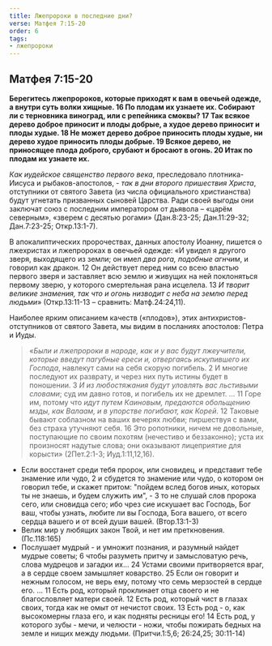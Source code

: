 ```yaml
---
title: Лжепророки в последние дни?
verse: Матфея 7:15-20
order: 6
tags: 
- лжепророки
---
```


## Матфея 7:15-20

**Берегитесь лжепророков, которые приходят к вам в овечьей одежде, а внутри суть волки хищные. 16 По плодам их узнаете их. Собирают ли с терновника виноград, или с репейника смоквы? 17 Так всякое дерево доброе приносит и плоды добрые, а худое дерево приносит и плоды худые. 18 Не может дерево доброе приносить плоды худые, ни дерево худое приносить плоды добрые. 19 Всякое дерево, не приносящее плода доброго, срубают и бросают в огонь. 20 Итак по плодам их узнаете их.**

*Как иудейское священство первого века*, преследовало плотника-Иисуса и рыбаков-апостолов, - *так в дни второго пришествия Христа*, отступники от святого Завета (из числа официального христианства) будут угнетать призванных сыновей Царства. Ради своей выгоды они заключат союз с последним императором от дьявола – «царём северным», «зверем с десятью рогами» (Дан.8:23-25; Дан.11:29-32; Дан.7:23-25; Откр.13:1-7). 

В апокалиптических пророчествах, данных апостолу Иоанну, пишется о лжехристах и лжепророках в овечьей одежде: «И увидел я другого зверя, выходящего из земли; он имел *два рога, подобные агнчим*, и говорил как дракон. 12 Он действует перед ним со всею властью первого зверя и заставляет всю землю и живущих на ней поклоняться первому зверю, у которого смертельная рана исцелела. 13 *И творит великие знамения, так что и огонь низводит с неба на землю перед людьми*» (Откр.13:11-13 – сравнить: Матф.24:24,11). 

Наиболее ярким описанием качеств («плодов»), этих антихристов-отступников от святого Завета, мы видим в посланиях апостолов: Петра и Иуды. 

>«*Были и лжепророки в народе, как и у вас будут лжеучители, которые введут пагубные ереси и, отвергаясь искупившего их Господа*, навлекут сами на себя скорую погибель. 2 И многие последуют их разврату, и через них путь истины будет в поношении. 3 *И из любостяжания будут уловлять вас льстивыми словами*; суд им давно готов, и погибель их не дремлет. … 11 Горе им, потому что *идут путем Каиновым, предаются обольщению мзды, как Валаам, и в упорстве погибают, как Корей*. 12 Таковые бывают соблазном на ваших вечерях любви; пиршествуя с вами, без страха утучняют себя. 16 Это ропотники, ничем не довольные, поступающие по своим похотям (нечестиво и беззаконно); уста их произносят надутые слова; они оказывают лицеприятие для корысти» (2Пет.2:1-3; Иуд.1:11,12,16). 

- Если восстанет среди тебя пророк, или сновидец, и представит тебе знамение или чудо, 2 и сбудется то знамение или чудо, о котором он говорил тебе, и скажет притом: "пойдем вслед богов иных, которых ты не знаешь, и будем служить им", - 3 то не слушай слов пророка сего, или сновидца сего; ибо чрез сие искушает вас Господь, Бог ваш, чтобы узнать, любите ли вы Господа, Бога вашего, от всего сердца вашего и от всей души вашей. (Втор.13:1-3)
- Велик мир у любящих закон Твой, и нет им преткновения. (Пс.118:165)
- Послушает мудрый - и умножит познания, и разумный найдет мудрые советы; 6 чтобы разуметь притчу и замысловатую речь, слова мудрецов и загадки их… 24 Устами своими притворяется враг, а в сердце своем замышляет коварство. 25 Если он говорит и нежным голосом, не верь ему, потому что семь мерзостей в сердце его. … 11 Есть род, который проклинает отца своего и не благословляет матери своей. 12 Есть род, который чист в глазах своих, тогда как не омыт от нечистот своих. 13 Есть род - о, как высокомерны глаза его, и как подняты ресницы его! 14 Есть род, у которого зубы - мечи, и челюсти - ножи, чтобы пожирать бедных на земле и нищих между людьми. (Притчи.1:5,6; 26:24,25; 30:11-14)